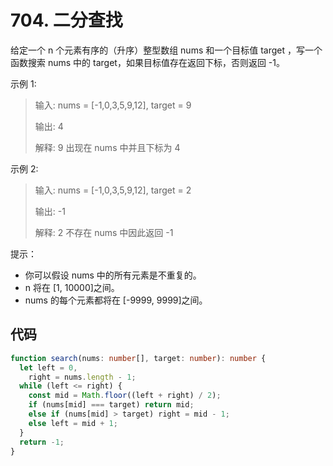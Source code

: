 # 704. 二分查找

给定一个 n 个元素有序的（升序）整型数组 nums 和一个目标值 target ，写一个函数搜索 nums 中的 target，如果目标值存在返回下标，否则返回 -1。

示例 1:

> 输入: nums = [-1,0,3,5,9,12], target = 9
>
> 输出: 4
>
> 解释: 9 出现在 nums 中并且下标为 4

示例 2:

> 输入: nums = [-1,0,3,5,9,12], target = 2
>
> 输出: -1
>
> 解释: 2 不存在 nums 中因此返回 -1

提示：

- 你可以假设 nums 中的所有元素是不重复的。
- n 将在 [1, 10000]之间。
- nums 的每个元素都将在 [-9999, 9999]之间。

## 代码

```ts
function search(nums: number[], target: number): number {
  let left = 0,
    right = nums.length - 1;
  while (left <= right) {
    const mid = Math.floor((left + right) / 2);
    if (nums[mid] === target) return mid;
    else if (nums[mid] > target) right = mid - 1;
    else left = mid + 1;
  }
  return -1;
}
```
